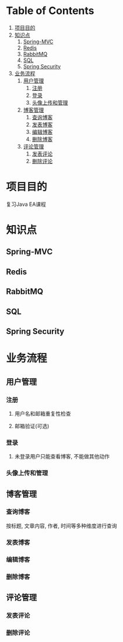 
# Table of Contents

1.  [项目目的](#orga937538)
2.  [知识点](#orgb0d7aa7)
    1.  [Spring-MVC](#org6f79738)
    2.  [Redis](#org237c415)
    3.  [RabbitMQ](#org4456605)
    4.  [SQL](#org60cba5b)
    5.  [Spring Security](#orgb4af2c2)
3.  [业务流程](#orgc326855)
    1.  [用户管理](#orgdc006f1)
        1.  [注册](#orgf2743ef)
        2.  [登录](#orgca03a85)
        3.  [头像上传和管理](#org0cb65cd)
    2.  [博客管理](#orgdbbf1e2)
        1.  [查询博客](#org0fc2121)
        2.  [发表博客](#org5053f1f)
        3.  [编辑博客](#org0c1d7dc)
        4.  [删除博客](#org58db379)
    3.  [评论管理](#org3628ac6)
        1.  [发表评论](#org21eb575)
        2.  [删除评论](#org76cd3cf)


<a id="orga937538"></a>

# 项目目的

复习Java EA课程


<a id="orgb0d7aa7"></a>

# 知识点


<a id="org6f79738"></a>

## Spring-MVC


<a id="org237c415"></a>

## Redis


<a id="org4456605"></a>

## RabbitMQ


<a id="org60cba5b"></a>

## SQL


<a id="orgb4af2c2"></a>

## Spring Security


<a id="orgc326855"></a>

# 业务流程


<a id="orgdc006f1"></a>

## 用户管理


<a id="orgf2743ef"></a>

### 注册

1.  用户名和邮箱重复性检查

2.  邮箱验证(可选)


<a id="orgca03a85"></a>

### 登录

1.  未登录用户只能查看博客, 不能做其他动作


<a id="org0cb65cd"></a>

### 头像上传和管理


<a id="orgdbbf1e2"></a>

## 博客管理


<a id="org0fc2121"></a>

### 查询博客

按标题, 文章内容, 作者, 时间等多种维度进行查询


<a id="org5053f1f"></a>

### 发表博客


<a id="org0c1d7dc"></a>

### 编辑博客


<a id="org58db379"></a>

### 删除博客


<a id="org3628ac6"></a>

## 评论管理


<a id="org21eb575"></a>

### 发表评论


<a id="org76cd3cf"></a>

### 删除评论

